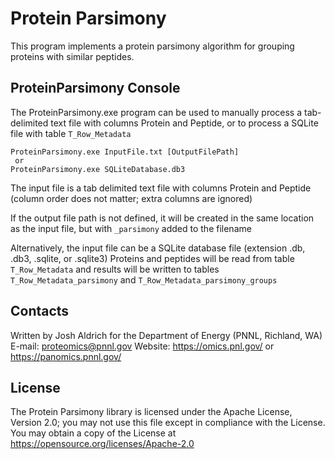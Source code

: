 # Protein Parsimony

This program implements a protein parsimony algorithm
for grouping proteins with similar peptides.

## ProteinParsimony Console

The ProteinParsimony.exe program can be used to manually process 
a tab-delimited text file with columns Protein and Peptide,
or to process a SQLite file with table `T_Row_Metadata`

```
ProteinParsimony.exe InputFile.txt [OutputFilePath]
 or
ProteinParsimony.exe SQLiteDatabase.db3
```

The input file is a tab delimited text file with columns Protein and Peptide
(column order does not matter; extra columns are ignored)

If the output file path is not defined, it will be created in the same location
as the input file, but with `_parsimony` added to the filename

Alternatively, the input file can be a SQLite database file (extension .db, .db3, .sqlite, or .sqlite3)
Proteins and peptides will be read from table `T_Row_Metadata` and results will be
written to tables `T_Row_Metadata_parsimony` and `T_Row_Metadata_parsimony_groups`

## Contacts

Written by Josh Aldrich for the Department of Energy (PNNL, Richland, WA) \
E-mail: proteomics@pnnl.gov
Website: https://omics.pnl.gov/ or https://panomics.pnnl.gov/

## License

The Protein Parsimony library is licensed under the Apache License, Version 2.0; you may not use this 
file except in compliance with the License.  You may obtain a copy of the 
License at https://opensource.org/licenses/Apache-2.0
